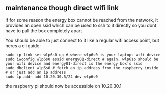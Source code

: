 
## maintenance though direct wifi link

If for some reason the energy box cannot be reached from the network, it provides an open ssid which can be used to ssh to it directly so you dont have to pull the box completely apart

You should be able to just connect to it like a regular wifi access point, but heres a cli guide:

```
sudo ip link set wlp6s0 up # where wlp6s0 is your laptops wifi device
sudo iwconfig wlp6s0 essid energy01-direct # again, wlp6so should be your wifi device and energy01-direct is the energy box's ssid
sudo dhclient wlp6s0 # fetch an ip address from the raspberry inside
# or just add an ip address
sudo ip addr add 10.20.30.5/24 dev wlp6s0
```

the raspberry pi should now be accessible on 10.20.30.1